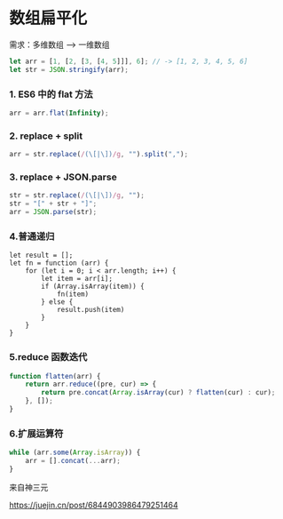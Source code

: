 # 数组扁平化

需求：多维数组 ——> 一维数组

```javascript
let arr = [1, [2, [3, [4, 5]]], 6]; // -> [1, 2, 3, 4, 5, 6]
let str = JSON.stringify(arr);
```

### 1. ES6 中的 flat 方法

```javascript
arr = arr.flat(Infinity);
```

### 2. replace + split

```javascript
arr = str.replace(/(\[|\])/g, "").split(",");
```

### 3. replace + JSON.parse

```javascript
str = str.replace(/(\[|\])/g, "");
str = "[" + str + "]";
arr = JSON.parse(str);
```

### 4.普通递归

```
let result = [];
let fn = function (arr) {
	for (let i = 0; i < arr.length; i++) {
		let item = arr[i];
		if (Array.isArray(item)) {
			fn(item)
		} else {
			result.push(item)
		}
	}
}
```

### 5.reduce 函数迭代

```javascript
function flatten(arr) {
    return arr.reduce((pre, cur) => {
        return pre.concat(Array.isArray(cur) ? flatten(cur) : cur);
    }, []);
}
```

### 6.扩展运算符

```javascript
while (arr.some(Array.isArray)) {
    arr = [].concat(...arr);
}
```

来自神三元

https://juejin.cn/post/6844903986479251464
